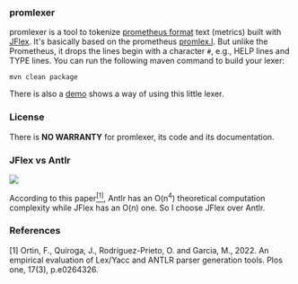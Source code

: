 ### promlexer
promlexer is a tool to tokenize [prometheus format](https://prometheus.io/docs/concepts/data_model/) text (metrics)  built with [JFlex](https://jflex.de/). 
It's basically based on the prometheus [promlex.l](https://github.com/prometheus/prometheus/blob/main/model/textparse/promlex.l). 
But unlike the Prometheus, it drops the lines begin with a character `#`, e.g., HELP lines and TYPE lines.
You can run the following maven command to build your lexer:
```shell
mvn clean package
```
There is also a [demo](./src/main/java/promparse/PromParser.java) shows a way of using this little lexer.
### License
There is **NO WARRANTY** for promlexer, its code and its documentation.

### JFlex vs Antlr
![](https://journals.plos.org/plosone/article/figure/image?size=inline&id=10.1371/journal.pone.0264326.t002)

According to this paper[<sup>[1]</sup>](#R1), Antlr has an O(n<sup>4</sup>) theoretical computation complexity while JFlex has an O(n) one. So I choose JFlex over Antlr.


### References
<div><a name="R1"></a>
[1] Ortin, F., Quiroga, J., Rodriguez-Prieto, O. and Garcia, M., 2022. An empirical evaluation of Lex/Yacc and ANTLR parser generation tools. Plos one, 17(3), p.e0264326.
</div>